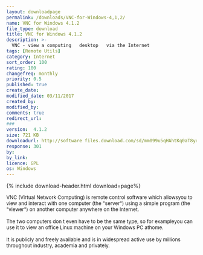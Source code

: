 ```yaml
---
layout: downloadpage
permalink: /downloads/VNC-for-Windows-4,1,2/
name: VNC for Windows 4.1.2
file_type: download
title: VNC for Windows 4.1.2
description: >-
  VNC - view a computing   desktop   via the Internet
tags: [Remote Utils]
category: Internet
sort_order: 100
rating: 100
changefreq: monthly
priority: 0.5
published: true
create_date: 
modified_date: 03/11/2017
created_by: 
modified_by: 
comments: true
redirect_url: 
### 
version:  4.1.2
size: 721 KB
downloadurl: http://software files.download.com/sd/mm099u5qHAhtKq0aT8ydzeTJASkBfAGW5MkBKQF8AZbkyQEpAXwBlqJkDW0ZgvIKxPu2lm6oxXtfQJ9UazCoLuz3q3YcxHkw/software/10407419/10407418/1174/mvncce.zip?&lop=feed.dl&subj=intfeed&part=dlint&pid=10407419&psid=10407418&ontid=2163&si
response: 301
by: 
by_link: 
licence: GPL 
os: Windows
---
```


{% include download-header.html download=page%}

<p style="fix-download-text !important">
<p><font size="2"><p>VNC (Virtual Network Computing) is remote control software which allowsyou to view and interact with one computer (the "server") using a simple program (the "viewer") on another computer anywhere on the Internet.<br />
<br />
The two computers don t even have to be the same type, so for exampleyou can use it to view an office Linux machine on your Windows PC athome.<br />
<br />
It is publicly and freely available and is in widespread active use by millions throughout industry, academia and privately.</p></p></p>
